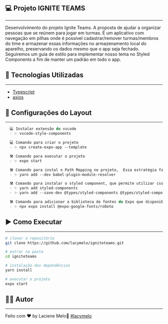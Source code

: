 <!-- <h1 align="center">
    <img alt="logo-hambre" title="Hambre Loja" src="src/assets/logo-hambre-readme.png" width="220px" />
</h1> -->


## 💻 Projeto IGNITE TEAMS

---

Desenvolvimento do projeto Ignite Teams. A proposta de ajudar a organizar pessoas que se reúnem para jogar em turmas. É um aplicativo com navegação em pilhas onde é possível cadastrar/remover turmas/membros do time e armazenar essas informações no armazenamento local do aparelho, preservando os dados mesmo que o app seja fechado. Seguiremos um guia de estilo para implementar nosso tema no Styled Components a fim de manter um padrão em todo o app.

## :rocket: Tecnologias Utilizadas
---

-  [Typescript](https://www.typescriptlang.org/)
-  [axios](https://github.com/axios/axios)

## 🔖 Configurações do Layout

---
```cl
  💻 Instalar extensão do vscode
  - ✨ vscode-style-components

  💻 Comando para criar o projeto
  - ✨ npx create-expo-app --template

  🛠️ Comando para executar o projeto
  - ✨ expo start

  🛠️ Comando para instal o Path Mapping no projeto,  Essa estratégia facilita bastante a importação dos arquivos no código ao trabalharmos com o @ em vez de vários ../
  - ✨ yarn add --dev babel-plugin-module-resolver

  🛠️ Comando para instalar o styled component, que permite utilizar css no javascript
  - ✨ yarn add styled-components
  - ✨ yarn add --save-dev @types/styled-components @types/styled-components-react-native

  🛠️ Comando para adicionar a biblioteca de fontes do Expo que disponibiliza basicamente todas as fontes Google
  - ✨ npx expo install @expo-google-fonts/roboto

```
## :arrow_forward: Como Executar

---

```bash
# clonar o repositório
git clone https://github.com/lacymelo/igniteteams.git

# entrar na pasta
cd igniteteams

# instalação das dependências
yarn install

# executar o projeto
expo start
```
## :man_student: Autor
---

Feito com ♥ by Laciene Melo:wave: [#lacymelo](https://github.com/lacymelo)
